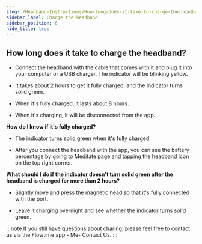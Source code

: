 ```yaml
---
slug: /Headband-Instructions/How-long-does-it-take-to-charge-the-headband
sidebar_label: Charge the headband
sidebar_position: 6
hide_title: true
---
```


## How long does it take to charge the headband?

- Connect the headband with the cable that comes with it and plug it into your computer or a USB charger. The indicator will be blinking yellow.

- It takes about 2 hours to get it fully charged, and the indicator turns solid green.

- When it's fully charged,  it lasts about 8 hours.

- When it's charging, it will be disconnected from the app.

**How do I know if it's fully charged?**
- The indicator turns solid green when it's fully charged.

- After you connect the headband with the app, you can see the battery percentage by going to Meditate page and tapping the headband icon on the top right corner. 


**What should I do if the indicator doesn't turn solid green after the headband is charged for more than 2 hours?**

- Slightly move and press the magnetic head so that it's fully connected with the port.

- Leave it charging overnight and see whether the indicator turns solid green.

:::note
If you still have questions about charing, please feel free to contact us via the Flowtime app - Me- Contact Us.
:::